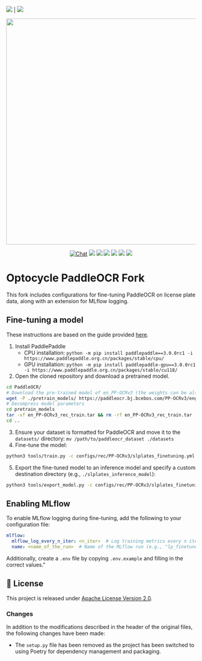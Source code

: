 [<img src="https://img.shields.io/badge/Language-English-blue.svg">](README_en.md) | [<img src="https://img.shields.io/badge/Language-简体中文-red.svg">](README.md)

<p align="center">
 <img src="https://github.com/PaddlePaddle/PaddleOCR/releases/download/v2.8.0/PaddleOCR_logo.png" align="middle" width = "600"/>
<p align="center">
<p align="center">
    <a href="https://discord.gg/z9xaRVjdbD"><img src="https://img.shields.io/badge/Chat-on%20discord-7289da.svg?sanitize=true" alt="Chat"></a>
    <a href="./LICENSE"><img src="https://img.shields.io/badge/license-Apache%202-dfd.svg"></a>
    <a href="https://github.com/PaddlePaddle/PaddleOCR/releases"><img src="https://img.shields.io/github/v/release/PaddlePaddle/PaddleOCR?color=ffa"></a>
    <a href=""><img src="https://img.shields.io/badge/python-3.7+-aff.svg"></a>
    <a href=""><img src="https://img.shields.io/badge/os-linux%2C%20win%2C%20mac-pink.svg"></a>
    <a href="https://pypi.org/project/PaddleOCR/"><img src="https://img.shields.io/pypi/dm/PaddleOCR?color=9cf"></a>
    <a href="https://github.com/PaddlePaddle/PaddleOCR/stargazers"><img src="https://img.shields.io/github/stars/PaddlePaddle/PaddleOCR?color=ccf"></a>
</p>

# Optocycle PaddleOCR Fork

This fork includes configurations for fine-tuning PaddleOCR on license plate data, along with an extension for MLflow logging.

## Fine-tuning a model

These instructions are based on the guide provided [here](https://paddlepaddle.github.io/PaddleOCR/latest/en/quick_start.html). 
1. Install PaddlePaddle
    - CPU installation: `python -m pip install paddlepaddle==3.0.0rc1 -i https://www.paddlepaddle.org.cn/packages/stable/cpu/`
    - GPU installation: `python -m pip install paddlepaddle-gpu==3.0.0rc1 -i https://www.paddlepaddle.org.cn/packages/stable/cu118/`
2. Open the cloned repository and download a pretrained model.
```bash
cd PaddleOCR/
# Download the pre-trained model of en_PP-OCRv3 (the weights can be also found in MinIO)
wget -P ./pretrain_models/ https://paddleocr.bj.bcebos.com/PP-OCRv3/english/en_PP-OCRv3_rec_train.tar
# Decompress model parameters
cd pretrain_models
tar -xf en_PP-OCRv3_rec_train.tar && rm -rf en_PP-OCRv3_rec_train.tar
cd ..
```
3. Ensure your dataset is formatted for PaddleOCR and move it to the `datasets/` directory: `mv /path/to/paddleocr_dataset ./datasets`
4. Fine-tune the model:
```bash
python3 tools/train.py -c configs/rec/PP-OCRv3/slplates_finetuning.yml -o Global.pretrained_model=pretrain_models/en_PP-OCRv3_rec_train/best_accuracy
```
5. Export the fine-tuned model to an inference model and specify a custom destination directory (e.g., `./slplates_inference_model`):
```bash
python3 tools/export_model.py -c configs/rec/PP-OCRv3/slplates_finetuning.yml -o Global.pretrained_model=output/normal_finetuned_slplates_paddleocr/best_model/model  Global.save_inference_dir=./slplates_inference_model
```

## Enabling MLflow

To enable MLflow logging during fine-tuning, add the following to your configuration file:
```yaml
mlflow:
  mlflow_log_every_n_iter: <n_iter>  # Log training metrics every n iterations (evaluation metrics are always logged)
  name: <name_of_the_run>  # Name of the MLflow run (e.g., "lp_finetuned")
```
Additionally, create a `.env` file by copying `.env.example` and filling in the correct values."

## 📄 License

This project is released under [Apache License Version 2.0](./LICENSE).

### Changes
In addition to the modifications described in the header of the original files, the following changes have been made:
- The `setup.py` file has been removed as the project has been switched to using Poetry for dependency management and packaging.